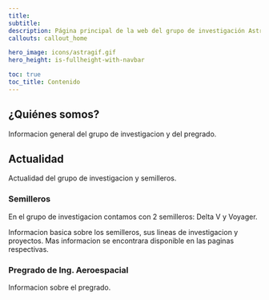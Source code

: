 ```yaml
---
title: 
subtitle: 
description: Página principal de la web del grupo de investigación Astra y sus semilleros, Delta V y Voyager.
callouts: callout_home

hero_image: icons/astragif.gif
hero_height: is-fullheight-with-navbar

toc: true
toc_title: Contenido
---
```

<!-- https://bulma.io/ -->
<!-- http://www.csrhymes.com/bulma-clean-theme/ -->

## ¿Quiénes somos?
Informacion general del grupo de investigacion y del pregrado.


## Actualidad
Actualidad del grupo de investigacion y semilleros.


### Semilleros
En el grupo de investigacion contamos con 2 semilleros: Delta V y Voyager. 

Informacion basica sobre los semilleros, sus lineas de investigacion y proyectos. Mas informacion se encontrara disponible en las paginas respectivas.


### Pregrado de Ing. Aeroespacial
Informacion sobre el pregrado.